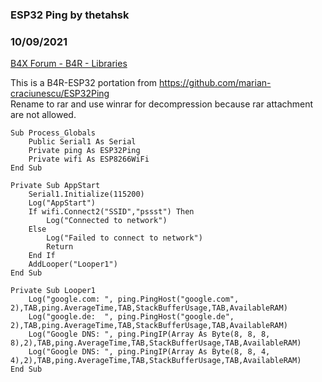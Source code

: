 ### ESP32 Ping by thetahsk
### 10/09/2021
[B4X Forum - B4R - Libraries](https://www.b4x.com/android/forum/threads/134954/)

This is a B4R-ESP32 portation from <https://github.com/marian-craciunescu/ESP32Ping>  
Rename to rar and use winrar for decompression because rar attachment are not allowed.  
  

```B4X
Sub Process_Globals  
    Public Serial1 As Serial  
    Private ping As ESP32Ping  
    Private wifi As ESP8266WiFi  
End Sub  
  
Private Sub AppStart  
    Serial1.Initialize(115200)  
    Log("AppStart")  
    If wifi.Connect2("SSID","pssst") Then  
        Log("Connected to network")  
    Else  
        Log("Failed to connect to network")  
        Return  
    End If  
    AddLooper("Looper1")  
End Sub  
  
Private Sub Looper1  
    Log("google.com: ", ping.PingHost("google.com", 2),TAB,ping.AverageTime,TAB,StackBufferUsage,TAB,AvailableRAM)  
    Log("google.de:  ", ping.PingHost("google.de", 2),TAB,ping.AverageTime,TAB,StackBufferUsage,TAB,AvailableRAM)  
    Log("Google DNS: ", ping.PingIP(Array As Byte(8, 8, 8, 8),2),TAB,ping.AverageTime,TAB,StackBufferUsage,TAB,AvailableRAM)  
    Log("Google DNS: ", ping.PingIP(Array As Byte(8, 8, 4, 4),2),TAB,ping.AverageTime,TAB,StackBufferUsage,TAB,AvailableRAM)  
End Sub
```